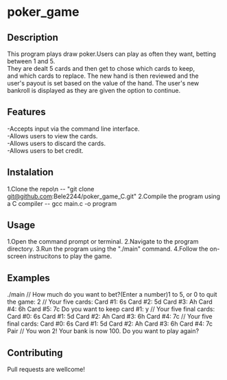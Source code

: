 # poker_game

## Description
This program plays draw poker.Users can play  as often they want, betting between 1 and 5.  
They are dealt 5 cards and then get to chose which cards to keep,  
and which cards to replace.  The new hand is then reviewed and the   
user's payout is set based on the value of the hand. The user's new  
bankroll is displayed as they are given the option to continue.  

## Features
-Accepts input via the command line interface.  
-Allows users to view the cards.  
-Allows users to discard the cards.  
-Allows users to bet credit.  


## Instalation
1.Clone the repo\n
-- "git clone git@github.com:Bele2244/poker_game_C.git"
2.Compile the program using a C compiler
-- gcc main.c -o program

## Usage
1.Open the command prompt or terminal.
2.Navigate to the program directory.
3.Run the program using the "./main" command.
4.Follow the on-screen instrucitons to play the game. 

## Examples
./main
//
How much do you want to bet?(Enter a number)1 to 5, or 0 to quit the game: 2
//
Your five cards: 
Card #1: 6s
Card #2: 5d
Card #3: Ah
Card #4: 6h
Card #5: 7c
Do you want to keep card #1: y
//
Your five final cards: 
Card #0: 6s
Card #1: 5d
Card #2: Ah
Card #3: 6h
Card #4: 7c
//
Your five final cards: 
Card #0: 6s
Card #1: 5d
Card #2: Ah
Card #3: 6h
Card #4: 7c
Pair
//
You won 2!
Your bank is now 100.
Do you want to play again?

## Contributing

Pull requests are wellcome!
